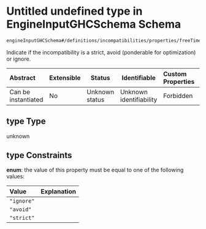 # Untitled undefined type in EngineInputGHCSchema Schema

```txt
engineInputGHCSchema#/definitions/incompatibilities/properties/freeTimeBetweenDayBeforeAndCurrent/properties/type
```

Indicate if the incompatibility is a strict, avoid (ponderable for optimization) or ignore.


| Abstract            | Extensible | Status         | Identifiable            | Custom Properties | Additional Properties | Access Restrictions | Defined In                                                         |
| :------------------ | ---------- | -------------- | ----------------------- | :---------------- | --------------------- | ------------------- | ------------------------------------------------------------------ |
| Can be instantiated | No         | Unknown status | Unknown identifiability | Forbidden         | Allowed               | none                | [ghc.schema.json\*](../out/ghc.schema.json "open original schema") |

## type Type

unknown

## type Constraints

**enum**: the value of this property must be equal to one of the following values:

| Value      | Explanation |
| :--------- | ----------- |
| `"ignore"` |             |
| `"avoid"`  |             |
| `"strict"` |             |
